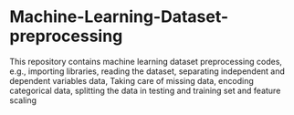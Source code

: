 # Machine-Learning-Dataset-preprocessing
This repository contains machine learning dataset preprocessing codes, e.g., importing libraries, reading the dataset, separating independent and dependent variables data, Taking care of missing data,  encoding categorical data, splitting the data in testing and training set and feature scaling
